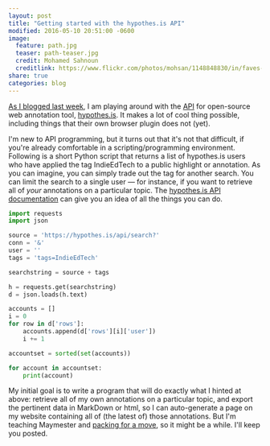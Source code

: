 ```yaml
---
layout: post
title: "Getting started with the hypothes.is API"
modified: 2016-05-10 20:51:00 -0600
image:
  feature: path.jpg
  teaser: path-teaser.jpg
  credit: Mohamed Sahnoun
  creditlink: https://www.flickr.com/photos/mohsan/1148848830/in/faves-131104016@N08/
share: true
categories: blog
---
```


[As I blogged last week](http://kris.shaffermusic.com/2016/04/hypothesis-public-research-notebook/), I am playing around with the [API](https://h.readthedocs.io/en/latest/api.html) for open-source web annotation tool, [hypothes.is](https://hypothes.is). It makes a lot of cool thing possible, including things that their own browser plugin does not (yet).

I'm new to API programming, but it turns out that it's not that difficult, if you're already comfortable in a scripting/programming environment. Following is a short Python script that returns a list of hypothes.is users who have applied the tag IndieEdTech to a public highlight or annotation. As you can imagine, you can simply trade out the tag for another search. You can limit the search to a single user ― for instance, if you want to retrieve all of *your* annotations on a particular topic. The [hypothes.is API documentation](https://h.readthedocs.io/en/latest/api.html) can give you an idea of all the things you can do.

~~~ Python
import requests
import json

source = 'https://hypothes.is/api/search?'
conn = '&'
user = ''
tags = 'tags=IndieEdTech'

searchstring = source + tags

h = requests.get(searchstring)
d = json.loads(h.text)

accounts = []
i = 0
for row in d['rows']:
    accounts.append(d['rows'][i]['user'])
    i += 1

accountset = sorted(set(accounts))

for account in accountset:
    print(account)
~~~

My initial goal is to write a program that will do exactly what I hinted at above: retrieve all of my own annotations on a particular topic, and export the pertinent data in MarkDown or html, so I can auto-generate a page on my website containing all of (the latest of) those annotations. But I'm teaching Maymester and [packing for a move](http://kris.shaffermusic.com/2016/03/slac-ing-off-to-virginia/), so it might be a while. I'll keep you posted.
